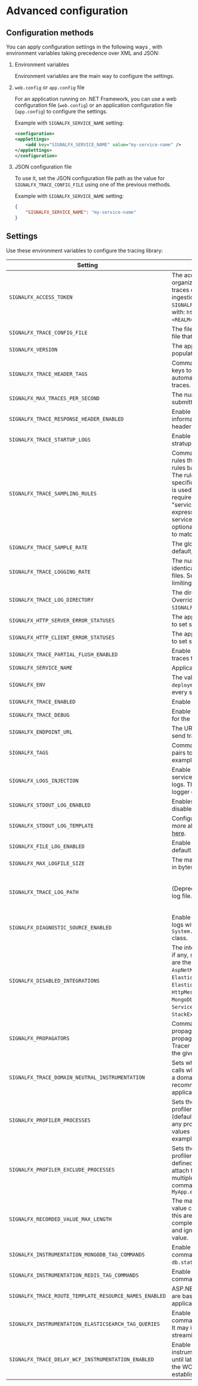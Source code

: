 # Advanced configuration

## Configuration methods

You can apply configuration settings in the following ways
, with environment variables taking precedence over XML and JSON:

1. Environment variables

    Environment variables are the main way to configure the settings.

2. `web.config` or `app.config` file

    For an application running on .NET Framework, you can use a web configuration
    file  (`web.config`) or an application configuration file (`app.config`) to
    configure the settings.

    Example with `SIGNALFX_SERVICE_NAME` setting:

    ```xml
    <configuration>
    <appSettings>
        <add key="SIGNALFX_SERVICE_NAME" value="my-service-name" />
    </appSettings>
    </configuration>
    ```

3. JSON configuration file

    To use it, set the JSON configuration file path as the value for
    `SIGNALFX_TRACE_CONFIG_FILE` using one of the previous methods.

    Example with `SIGNALFX_SERVICE_NAME` setting:

    ```json
    {
        "SIGNALFX_SERVICE_NAME": "my-service-name"
    }
    ```

## Settings

Use these environment variables to configure the tracing library:

| Setting | Description | Default |
|-|-|-|
| `SIGNALFX_ACCESS_TOKEN` | The access token for your SignalFx organization. It enables sending traces directly to the SignalFx ingestion endpoint. To do so, the `SIGNALFX_ENDPOINT_URL` must be set with: `https://ingest.<REALM>.signalfx.com/v2/trace`. |  |
| `SIGNALFX_TRACE_CONFIG_FILE` | The file path of a JSON configuration file that will be loaded. |  |
| `SIGNALFX_VERSION` | The application's version that will populate `version` tag on spans. |  |
| `SIGNALFX_TRACE_HEADER_TAGS` | Comma-separated map of header keys to tag name, that will be automatically applied as tags on traces. | `"key1:val1,key2:val2"` |
| `SIGNALFX_MAX_TRACES_PER_SECOND` | The number of traces allowed to be submitted per second. | `100` |
| `SIGNALFX_TRACE_RESPONSE_HEADER_ENABLED` | Enable to add server trace information to HTTP response headers. | `true` |
| `SIGNALFX_TRACE_STARTUP_LOGS` | Enable to activate diagnostic log at stratup. | `true` |
| `SIGNALFX_TRACE_SAMPLING_RULES` | Comma separated list of sampling rules that enable custom sampling rules based on regular expressions. The rule is matched in order of specification. The first match in a list is used. The item "sample_rate" is required in decimal format. The item "service" is optional in regular expression format, to match on service name. The item "name" is optional in regular expression format, to match on operation name. | `'[{"sample_rate":0.5, "service":"cart.*"}],[{"sample_rate":0.2, "name":"http.request"}]'` |
| `SIGNALFX_TRACE_SAMPLE_RATE` | The global rate for the sampler. By default, all traces are sampled. |  |
| `SIGNALFX_TRACE_LOGGING_RATE` | The number of seconds between identical log messages for Tracer log files. Setting to 0 disables rate limiting. | `60` |
| `SIGNALFX_TRACE_LOG_DIRECTORY` | The directory of the .NET Tracer logs. Overrides the value in `SIGNALFX_TRACE_LOG_PATH` if present. | Linux: `/var/log/signalfx/dotnet/`<br>Windows: `%ProgramData%\SignalFx .NET Tracing\logs\` |
| `SIGNALFX_HTTP_SERVER_ERROR_STATUSES` | The application's server http statuses to set spans as errors by. | `500-599` |
| `SIGNALFX_HTTP_CLIENT_ERROR_STATUSES` | The application's client http statuses to set spans as errors by. | `400-599` |
| `SIGNALFX_TRACE_PARTIAL_FLUSH_ENABLED` | Enable to activate sending partial traces to the agent. | `false` |
| `SIGNALFX_SERVICE_NAME` | Application's default service name. |  |
| `SIGNALFX_ENV` | The value for the `deployment.environment` tag added to every span. |  |
| `SIGNALFX_TRACE_ENABLED` | Enable to activate the tracer. | `true` |
| `SIGNALFX_TRACE_DEBUG` | Enable to activate debugging mode for the tracer. | `false` |
| `SIGNALFX_ENDPOINT_URL` | The URL to where trace exporters send traces. | `http://localhost:8126` |
| `SIGNALFX_TAGS` | Comma-separated list of key-value pairs to specify global span tags. For example: `"key1:val1,key2:val2"` |  |
| `SIGNALFX_LOGS_INJECTION` | Enable to inject trace IDs, span IDs, service name and environment into logs. This requires a compatible logger or manual configuration. | `false` |
| `SIGNALFX_STDOUT_LOG_ENABLED` | Enables `stdout` logging. This is disabled by default. | `false` |
| `SIGNALFX_STDOUT_LOG_TEMPLATE` | Configures `stdout` log template. See more about Serilog formatting options [here](https://github.com/serilog/serilog/wiki/Configuration-Basics#output-templates). | `"[{Level:u3}] {Message:lj} {NewLine}{Exception}{NewLine}"` |
| `SIGNALFX_FILE_LOG_ENABLED` | Enable file logging. This is enabled by default. | `true` |
| `SIGNALFX_MAX_LOGFILE_SIZE` | The maximum size for tracer log files, in bytes. | `10 MB` |
| `SIGNALFX_TRACE_LOG_PATH` | (Deprecated) The path of the profiler log file. | Linux: `/var/log/signalfx/dotnet/dotnet-profiler.log`<br>Windows: `%ProgramData%\SignalFx .NET Tracing\logs\dotnet-profiler.log` |
| `SIGNALFX_DIAGNOSTIC_SOURCE_ENABLED` | Enable to generate troubleshooting logs with the `System.Diagnostics.DiagnosticSource` class. | `true` |
| `SIGNALFX_DISABLED_INTEGRATIONS` | The integrations you want to disable, if any, separated by a comma. These are the supported integrations: `AspNetMvc`, `AspNetWebApi2`, `DbCommand`, `ElasticsearchNet5`, `ElasticsearchNet6`, `GraphQL`, `HttpMessageHandler`, `IDbCommand`, `MongoDb`, `NpgsqlCommand`, `OpenTracing`, `ServiceStackRedis`, `SqlCommand`, `StackExchangeRedis`, `Wcf`, `WebRequest` |  |
| `SIGNALFX_PROPAGATORS` | Comma separated list of the propagators for the tracer. Available propagators are: `Datadog`, `B3`, `W3C`. The Tracer will try to execute extraction in the given order. | `B3` |
| `SIGNALFX_TRACE_DOMAIN_NEUTRAL_INSTRUMENTATION` |  Sets whether to intercept method calls when the caller method is inside a domain-neutral assembly. This is recommended when instrumenting IIS applications. | `false` |
| `SIGNALFX_PROFILER_PROCESSES` | Sets the filename of executables the profiler can attach to. If not defined (default), the profiler will attach to any process. Supports multiple values separated with comma, for example: `MyApp.exe,dotnet.exe` |  |
| `SIGNALFX_PROFILER_EXCLUDE_PROCESSES` | Sets the filename of executables the profiler cannot attach to. If not defined (default), the profiler will attach to any process. Supports multiple values separated with comma, for example: `MyApp.exe,dotnet.exe` |  |
| `SIGNALFX_RECORDED_VALUE_MAX_LENGTH` | The maximum length an attribute value can have. Values longer than this are truncated. Values are completely truncated when set to 0, and ignored when set to a negative value. | `12000` |
| `SIGNALFX_INSTRUMENTATION_MONGODB_TAG_COMMANDS` | Enable the tagging of a Mongo command BsonDocument as `db.statement`. | `true` |
| `SIGNALFX_INSTRUMENTATION_REDIS_TAG_COMMANDS` | Enable the tagging of a Redis commands as `db.statement`. | `true` |
| `SIGNALFX_TRACE_ROUTE_TEMPLATE_RESOURCE_NAMES_ENABLED` | ASP.NET span and resource names are based on routing configuration if applicable. | `true` |
| `SIGNALFX_INSTRUMENTATION_ELASTICSEARCH_TAG_QUERIES` | Enable the tagging of a Elasticsearch command PostData as `db.statement`. It may introduce overhead for direct streaming users. | `true` |
| `SIGNALFX_TRACE_DELAY_WCF_INSTRUMENTATION_ENABLED` | Enable the updated WCF instrumentation that delays execution until later in the WCF pipeline when the WCF server exception handling is established. | `false` |
